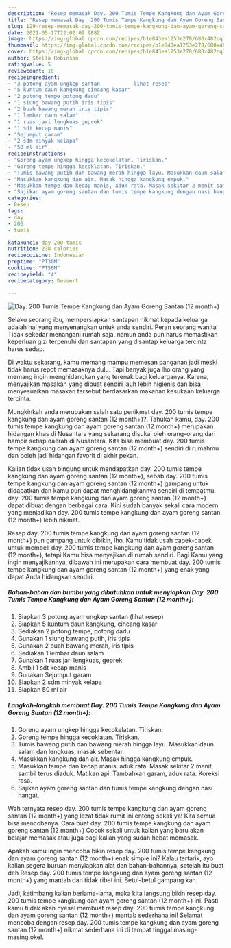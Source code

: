 ```yaml
---
description: "Resep memasak Day. 200 Tumis Tempe Kangkung dan Ayam Goreng Santan (12 month+) Sederhana Untuk Jualan"
title: "Resep memasak Day. 200 Tumis Tempe Kangkung dan Ayam Goreng Santan (12 month+) Sederhana Untuk Jualan"
slug: 129-resep-memasak-day-200-tumis-tempe-kangkung-dan-ayam-goreng-santan-12-month-sederhana-untuk-jualan
date: 2021-05-17T22:02:09.988Z
image: https://img-global.cpcdn.com/recipes/b1e843ea1253e278/680x482cq70/day-200-tumis-tempe-kangkung-dan-ayam-goreng-santan-12-month-foto-resep-utama.jpg
thumbnail: https://img-global.cpcdn.com/recipes/b1e843ea1253e278/680x482cq70/day-200-tumis-tempe-kangkung-dan-ayam-goreng-santan-12-month-foto-resep-utama.jpg
cover: https://img-global.cpcdn.com/recipes/b1e843ea1253e278/680x482cq70/day-200-tumis-tempe-kangkung-dan-ayam-goreng-santan-12-month-foto-resep-utama.jpg
author: Stella Robinson
ratingvalue: 5
reviewcount: 10
recipeingredient:
- "3 potong ayam ungkep santan           lihat resep"
- "5 kuntum daun kangkung cincang kasar"
- "2 potong tempe potong dadu"
- "1 siung bawang putih iris tipis"
- "2 buah bawang merah iris tipis"
- "1 lembar daun salam"
- "1 ruas jari lengkuas geprek"
- "1 sdt kecap manis"
- "Sejumput garam"
- "2 sdm minyak kelapa"
- "50 ml air"
recipeinstructions:
- "Goreng ayam ungkep hingga kecokelatan. Tiriskan."
- "Goreng tempe hingga kecoklatan. Tiriskan."
- "Tumis bawang putih dan bawang merah hingga layu. Masukkan daun salam dan lengkuas, masak sebentar."
- "Masukkan kangkung dan air. Masak hingga kangkung empuk."
- "Masukkan tempe dan kecap manis, aduk rata. Masak sekitar 2 menit sambil terus diaduk. Matikan api. Tambahkan garam, aduk rata. Koreksi rasa."
- "Sajikan ayam goreng santan dan tumis tempe kangkung dengan nasi hangat."
categories:
- Resep
tags:
- day
- 200
- tumis

katakunci: day 200 tumis 
nutrition: 238 calories
recipecuisine: Indonesian
preptime: "PT30M"
cooktime: "PT56M"
recipeyield: "4"
recipecategory: Dessert

---
```



![Day. 200 Tumis Tempe Kangkung dan Ayam Goreng Santan (12 month+)](https://img-global.cpcdn.com/recipes/b1e843ea1253e278/680x482cq70/day-200-tumis-tempe-kangkung-dan-ayam-goreng-santan-12-month-foto-resep-utama.jpg)

Selaku seorang ibu, mempersiapkan santapan nikmat kepada keluarga adalah hal yang menyenangkan untuk anda sendiri. Peran seorang  wanita Tidak sekedar menangani rumah saja, namun anda pun harus memastikan keperluan gizi terpenuhi dan santapan yang disantap keluarga tercinta harus sedap.

Di waktu  sekarang, kamu memang mampu memesan panganan jadi meski tidak harus repot memasaknya dulu. Tapi banyak juga lho orang yang memang ingin menghidangkan yang terenak bagi keluarganya. Karena, menyajikan masakan yang dibuat sendiri jauh lebih higienis dan bisa menyesuaikan masakan tersebut berdasarkan makanan kesukaan keluarga tercinta. 



Mungkinkah anda merupakan salah satu penikmat day. 200 tumis tempe kangkung dan ayam goreng santan (12 month+)?. Tahukah kamu, day. 200 tumis tempe kangkung dan ayam goreng santan (12 month+) merupakan hidangan khas di Nusantara yang sekarang disukai oleh orang-orang dari hampir setiap daerah di Nusantara. Kita bisa membuat day. 200 tumis tempe kangkung dan ayam goreng santan (12 month+) sendiri di rumahmu dan boleh jadi hidangan favorit di akhir pekan.

Kalian tidak usah bingung untuk mendapatkan day. 200 tumis tempe kangkung dan ayam goreng santan (12 month+), sebab day. 200 tumis tempe kangkung dan ayam goreng santan (12 month+) gampang untuk didapatkan dan kamu pun dapat menghidangkannya sendiri di tempatmu. day. 200 tumis tempe kangkung dan ayam goreng santan (12 month+) dapat dibuat dengan berbagai cara. Kini sudah banyak sekali cara modern yang menjadikan day. 200 tumis tempe kangkung dan ayam goreng santan (12 month+) lebih nikmat.

Resep day. 200 tumis tempe kangkung dan ayam goreng santan (12 month+) pun gampang untuk dibikin, lho. Kamu tidak usah capek-capek untuk membeli day. 200 tumis tempe kangkung dan ayam goreng santan (12 month+), tetapi Kamu bisa menyajikan di rumah sendiri. Bagi Kamu yang ingin menyajikannya, dibawah ini merupakan cara membuat day. 200 tumis tempe kangkung dan ayam goreng santan (12 month+) yang enak yang dapat Anda hidangkan sendiri.

<!--inarticleads1-->

##### Bahan-bahan dan bumbu yang dibutuhkan untuk menyiapkan Day. 200 Tumis Tempe Kangkung dan Ayam Goreng Santan (12 month+):

1. Siapkan 3 potong ayam ungkep santan           (lihat resep)
1. Siapkan 5 kuntum daun kangkung, cincang kasar
1. Sediakan 2 potong tempe, potong dadu
1. Gunakan 1 siung bawang putih, iris tipis
1. Gunakan 2 buah bawang merah, iris tipis
1. Sediakan 1 lembar daun salam
1. Gunakan 1 ruas jari lengkuas, geprek
1. Ambil 1 sdt kecap manis
1. Gunakan Sejumput garam
1. Siapkan 2 sdm minyak kelapa
1. Siapkan 50 ml air




<!--inarticleads2-->

##### Langkah-langkah membuat Day. 200 Tumis Tempe Kangkung dan Ayam Goreng Santan (12 month+):

1. Goreng ayam ungkep hingga kecokelatan. Tiriskan.
1. Goreng tempe hingga kecoklatan. Tiriskan.
1. Tumis bawang putih dan bawang merah hingga layu. Masukkan daun salam dan lengkuas, masak sebentar.
1. Masukkan kangkung dan air. Masak hingga kangkung empuk.
1. Masukkan tempe dan kecap manis, aduk rata. Masak sekitar 2 menit sambil terus diaduk. Matikan api. Tambahkan garam, aduk rata. Koreksi rasa.
1. Sajikan ayam goreng santan dan tumis tempe kangkung dengan nasi hangat.




Wah ternyata resep day. 200 tumis tempe kangkung dan ayam goreng santan (12 month+) yang lezat tidak rumit ini enteng sekali ya! Kita semua bisa mencobanya. Cara buat day. 200 tumis tempe kangkung dan ayam goreng santan (12 month+) Cocok sekali untuk kalian yang baru akan belajar memasak atau juga bagi kalian yang sudah hebat memasak.

Apakah kamu ingin mencoba bikin resep day. 200 tumis tempe kangkung dan ayam goreng santan (12 month+) enak simple ini? Kalau tertarik, ayo kalian segera buruan menyiapkan alat dan bahan-bahannya, setelah itu buat deh Resep day. 200 tumis tempe kangkung dan ayam goreng santan (12 month+) yang mantab dan tidak ribet ini. Betul-betul gampang kan. 

Jadi, ketimbang kalian berlama-lama, maka kita langsung bikin resep day. 200 tumis tempe kangkung dan ayam goreng santan (12 month+) ini. Pasti kamu tiidak akan nyesel membuat resep day. 200 tumis tempe kangkung dan ayam goreng santan (12 month+) mantab sederhana ini! Selamat mencoba dengan resep day. 200 tumis tempe kangkung dan ayam goreng santan (12 month+) nikmat sederhana ini di tempat tinggal masing-masing,oke!.

